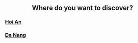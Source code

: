 <style>
  body {
    background-image: url("./assets/background.avif");
    background-size: cover;
  }
</style>
<h2 align="center">Where do you want to discover?</h2>

### [Hoi An](./hoian.md)
### [Da Nang](./danang.md)
